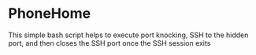 # PhoneHome

This simple bash script helps to execute port knocking, SSH to the hidden port, and then closes the SSH port once the SSH session exits
